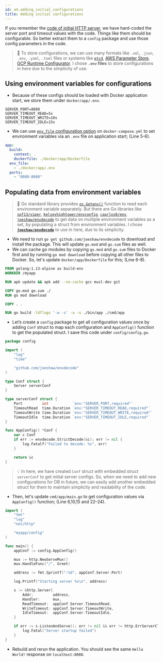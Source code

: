 ```yaml
---
id: a4.adding_initial_configurations
title: Adding initial configurations
---
```


If you remember the [code of initial HTTP server](a2.adding_initial_http_server.md), we have hard-coded the server port and timeout values with the code. Things like them should be configurable. So better extract them to a `config` package and use those config parameters in the code.

>💭 To store configurations, we can use many formats like `.xml`, `.json`, `.env`, `.yaml`, `.toml` files or systems like [`etcd`](https://etcd.io/), [AWS Parameter Store](https://docs.aws.amazon.com/systems-manager/latest/userguide/systems-manager-parameter-store.html), [GCP Runtime Configurator](https://cloud.google.com/deployment-manager/runtime-configurator/). I chose **`.env` files** to store configurations in here due to the simplicity of use.


## Using environment variables for configurations
- Because of these configs should be loaded with Docker application start, we store them under `docker/app/.env`.

```
SERVER_PORT=8080
SERVER_TIMEOUT_READ=5s
SERVER_TIMEOUT_WRITE=10s
SERVER_TIMEOUT_IDLE=15s
```

- We can use [`env_file` configuration option](https://docs.docker.com/compose/environment-variables/#the-env_file-configuration-option) on `docker-compose.yml` to set environment variables via an `.env` file on application start; (Line 5-6).

```yml
app:
  build:
    context: .
    dockerfile: ./docker/app/Dockerfile
  env_file:
    - ./docker/app/.env
  ports:
    - "8080:8080"
```


## Populating data from environment variables
>💭 Go standard library provides [`os.Getenv()`](https://golang.org/pkg/os/#Getenv) function to read each environment variable separately. But there are Go libraries like [`spf13/viper`](https://github.com/spf13/viper), [`kelseyhightower/envconfig`](https://github.com/kelseyhightower/envconfig), [`caarlos0/env`](https://github.com/caarlos0/env), [`joeshaw/envdecode`](https://github.com/joeshaw/envdecode) to get data on multiple environment variables as a set, by populating a struct from environment variables. I chose **[`joeshaw/envdecode`](https://github.com/joeshaw/envdecode)** to use in here, due to its simplicity.

- We need to run `go get github.com/joeshaw/envdecode` to download and install the package. This will update `go.mod` and `go.sum` files as well.
- We can cache go modules by copying `go.mod` and `go.sum` files to Docker first and by running `go mod download` before copying all other files to Docker. So, let's update `docker/app/Dockerfile` for this; (Line 6-8).

```dockerfile
FROM golang:1.13-alpine as build-env
WORKDIR /myapp

RUN apk update && apk add --no-cache gcc musl-dev git

COPY go.mod go.sum ./
RUN go mod download

COPY . .

RUN go build -ldflags '-w -s' -a -o ./bin/app ./cmd/app
```

- Let’s create a `config` package to get all configuration values once by adding `Conf` struct to map each configuration and `AppConfig()` function to get the populated struct. I save this code under `config/config.go`.

```go
package config

import (
	"log"
	"time"

	"github.com/joeshaw/envdecode"
)

type Conf struct {
	Server serverConf
}

type serverConf struct {
	Port         int           `env:"SERVER_PORT,required"`
	TimeoutRead  time.Duration `env:"SERVER_TIMEOUT_READ,required"`
	TimeoutWrite time.Duration `env:"SERVER_TIMEOUT_WRITE,required"`
	TimeoutIdle  time.Duration `env:"SERVER_TIMEOUT_IDLE,required"`
}

func AppConfig() *Conf {
	var c Conf
	if err := envdecode.StrictDecode(&c); err != nil {
		log.Fatalf("Failed to decode: %s", err)
	}

	return &c
}
```

>💡 In here, we have created `Conf` struct with embedded struct `serverConf` to get initial server configs. So, when we need to add new configurations for DB in future, we can easily add another embedded struct for them to maintain simplicity and readability of the code.

- Then, let's update `cmd/app/main.go` to get configuration values via `AppConfig()` function; (Line 6,10,15 and 22–24).

```go
import (
	"fmt"
	"log"
	"net/http"

	"myapp/config"
)

func main() {
	appConf := config.AppConfig()

	mux := http.NewServeMux()
	mux.HandleFunc("/", Greet)

	address := fmt.Sprintf(":%d", appConf.Server.Port)

	log.Printf("Starting server %s\n", address)

	s := &http.Server{
		Addr:         address,
		Handler:      mux,
		ReadTimeout:  appConf.Server.TimeoutRead,
		WriteTimeout: appConf.Server.TimeoutWrite,
		IdleTimeout:  appConf.Server.TimeoutIdle,
	}

	if err := s.ListenAndServe(); err != nil && err != http.ErrServerClosed {
		log.Fatal("Server startup failed")
	}
}
```

- Rebuild and rerun the application. You should see the same `Hello World!` response on `localhost:8080`.